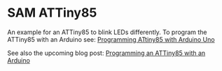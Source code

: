 # SAM ATTiny85

An example for an ATTiny85 to blink LEDs differently. To program the ATTiny85 with an Arduino see: [Programming ATtiny85 with Arduino Uno](https://create.arduino.cc/projecthub/arjun/programming-attiny85-with-arduino-uno-afb829)

See also the upcoming blog post: [Programming an ATTiny85 with an Arduino](https://www.larsgregori.de/2020/02/20/programming-an-attiny85-with-an-arduino/)
